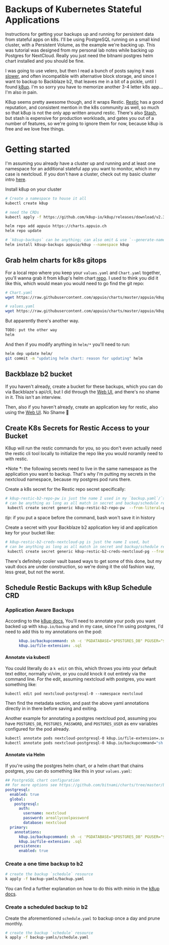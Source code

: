 # Backups of Kubernetes Stateful Applications
Instructions for getting your backups up and running for persistent data from stateful apps on k8s. I'll be using PostgreSQL running on a small kind cluster, with a Persistent Volume, as the example we're backing up. This was tutorial was designed from my personal lab notes while backing up Postgres for NextCloud. Really you just need the bitnami postgres helm chart installed and you should be fine.

I was going to use velero, but then I read a bunch of posts saying it was [slower](https://www.reddit.com/r/kubernetes/comments/u1uqip/comment/i4fflnc/?utm_source=share&utm_medium=web2x&context=3), and often incompatible with alternative block storage, and since I want to backup to Backblaze b2, that leaves me in a bit of a pickle, until I found [k8up](https://github.com/k8up-io/getting-started). I'm so sorry you have to memorize another 3-4 letter k8s app... I'm also in pain.

K8up seems pretty awesome though, and it wraps Restic. [Restic](https://restic.net/) has a good reputation, and consistent mention in the k8s community as well, so much so that k8up is not the only app written around restic. There's also [Stash](https://stash.run/), but stash is expensive for production workloads, and gates you out of a number of features, so we're going to ignore them for now, because k8up is free and we love free things.

# Getting started
I'm assuming you already have a cluster up and running and at least one namespace for an additional stateful app you want to monitor, which in my case is nextcloud. If you don't have a cluster, check out my basic cluster intro [here](https://github.com/jessebot/argo-vault-example).

Install k8up on your cluster
```bash
# Create a namespace to house it all
kubectl create k8up

# need the CRDs
kubectl apply -f https://github.com/k8up-io/k8up/releases/download/v2.3.0/k8up-crd.yaml --namespace k8up

helm repo add appuio https://charts.appuio.ch
helm repo update

# `k8sup-backups` can be anything; can also omit & use `--generate-name` instead
helm install k8sup-backups appuio/k8up --namespace k8up
```

## Grab helm charts for k8s gitops
For a local repo where you keep your `values.yaml` and `Chart.yaml` together, you'll wanna grab it from k8up's helm chart [repo](https://github.com/appuio/charts/tree/master/appuio/k8up). I used to think you did it like this, which would mean you would need to go find the git repo:
```bash
# Chart.yaml
wget https://raw.githubusercontent.com/appuio/charts/master/appuio/k8up/Chart.yaml

# values.yaml
wget https://raw.githubusercontent.com/appuio/charts/master/appuio/k8up/values.yaml
```
But apparently there's another way.
```bash
TODO: put the other way
helm
```

And then if you modify anything in `helm/*` you'll need to run:
```bash
helm dep update helm/
git commit -m "updating helm chart: reason for updating" helm
```

## Backblaze b2 bucket
If you haven't already, create a bucket for these backups, which you can do via Backblaze's api/cli, but I did through the [Web UI](https://help.backblaze.com/hc/en-us/articles/1260803542610-Creating-a-B2-Bucket-using-the-Web-UI), and there's no shame in it. This isn't an interview.

Then, also if you haven't already, create an application key for restic, also using the [Web UI](https://help.backblaze.com/hc/en-us/articles/360052129034-Creating-and-Managing-Application-Keys). No Shame :triumph:

## Create K8s Secrets for Restic Access to your Bucket
K8up will run the restic commands for you, so you don't even actually need the restic cli tool locally to initialize the repo like you would noramlly need to with restic.

*Note *: the following secrets need to live in the same namespace as the application you want to backup. That's why I'm putting my secrets in the nextcloud namespace, because my postgres pod runs there.

Create a k8s secret for the Restic repo secret specifically:
```bash
# k8up-restic-b2-repo-pw is just the name I used in my `backup.yaml`/`schedule.yaml`
# can be anything as long as all match in secret and backup/schedule resources
 kubectl create secret generic k8up-restic-b2-repo-pw  --from-literal=password=$YOUR_PASSWORD_HERE --namespace nextcloud
```
*tip*: if you put a space before the command, bash won't save it in history

Create a secret with your Backblaze b2 application key id and application key for your bucket like:
```bash
# k8up-restic-b2-creds-nextcloud-pg is just the name I used, but
# can be anything as long as all match in secret and backup/schedule resources
 kubectl create secret generic k8up-restic-b2-creds-nextcloud-pg --from-literal=application-key-id=$YOUR_KEY_ID_HERE --from-literal=application-key=$YOUR_KEY_HERE --namespace nextcloud
```
There's definitely cooler vault based ways to get some of this done, but my vault docs are under construction, so we're doing it the old fashion way, less great, but not the worst.

## Schedule Restic Backups with k8up Schedule CRD

### Application Aware Backups
According to the [k8up docs](https://k8up.io/k8up/2.3/how-tos/application-aware-backups.html#_postgresql), You'll need to annotate your pods you want backed up with `k8up.io/backup` and in my case, since I'm using postgres, I'd need to add this to my annotations on the pod:
```yaml
      k8up.io/backupcommand: sh -c 'PGDATABASE="$POSTGRES_DB" PGUSER="$POSTGRES_USER" PGPASSWORD="$POSTGRES_PASSWORD" pg_dump --clean'
      k8up.io/file-extension: .sql
```

#### Annotate via kubectl
You could literally do a `k edit` on this, which throws you into your default text editor, normally vi/vim, or you could knock it out entirely via the command line. For the edit, assuming nextcloud with postgres, you want something like:
```
kubectl edit pod nextcloud-postgresql-0 --namespace nextcloud
```
Then find the metadata section, and past the above yaml annotations directly in in there before saving and exiting.

Another example for annotating a postgres nextcloud pod, assuming you have `POSTGRES_DB`, `POSTGRES_PASSWORD`, and `POSTGRES_USER` as env variables configured for the pod already.
```bash
kubectl annotate pods nextcloud-postgresql-0 k8up.io/file-extension=.sql --namespace nextcloud
kubectl annotate pods nextcloud-postgresql-0 k8up.io/backupcommand="sh -c 'PGDATABASE="$POSTGRES_DB" PGUSER="$POSTGRES_USER" PGPASSWORD="$POSTGRES_PASSWORD" pg_dump --clean'" --namespace nextcloud
```

#### Annotate via Helm
If you're using the postgres helm chart, or a helm chart that chains postgres, you can do something like this in your `values.yaml`:
```yaml
## PostgreSQL chart configuration
## for more options see https://github.com/bitnami/charts/tree/master/bitnami/postgresql
postgresql:
  enabled: true
  global:
    postgresql:
      auth:
        username: nextcloud
        password: areallycoolpassword
        database: nextcloud
  primary:
    annotations:
      k8up.io/backupcommand: sh -c 'PGDATABASE="$POSTGRES_DB" PGUSER="$POSTGRES_USER" PGPASSWORD="$POSTGRES_PASSWORD" pg_dump --clean'
      k8up.io/file-extension: .sql
    persistence:
      enabled: true
```

### Create a one time backup to b2
```bash
# create the backup `schedule` resource
k apply -f backup-yamls/backup.yaml
```
You can find a further explanation on how to do this with minio in the [k8up docs](https://k8up.io/k8up/2.3/how-tos/backup.html).

### Create a scheduled backup to b2
Create the aforementioned `schedule.yaml` to backup once a day and prune monthly.
```bash
# create the backup `schedule` resource
k apply -f backup-yamls/schedule.yaml
```
